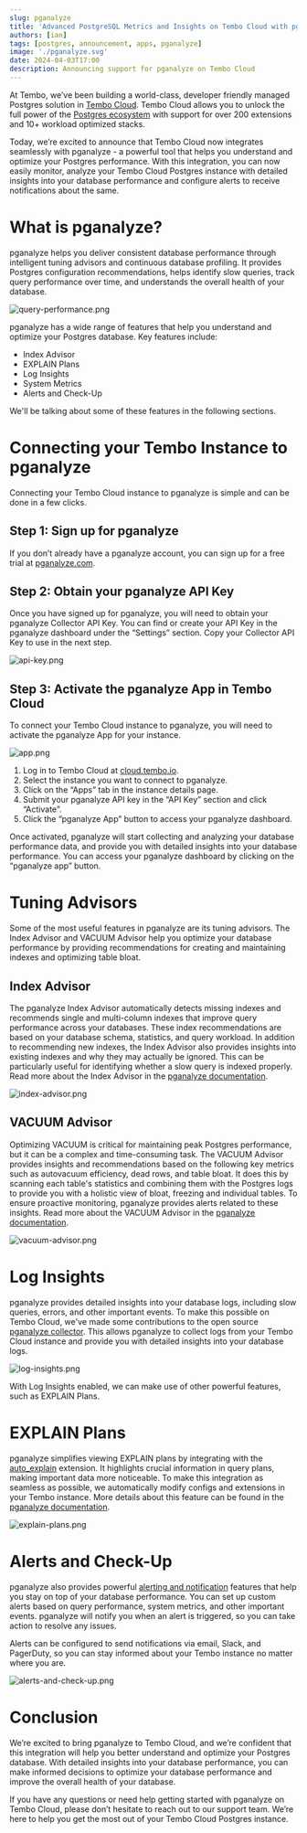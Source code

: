 ```yaml
---
slug: pganalyze
title: 'Advanced PostgreSQL Metrics and Insights on Tembo Cloud with pganalyze'
authors: [ian]
tags: [postgres, announcement, apps, pganalyze]
image: './pganalyze.svg'
date: 2024-04-03T17:00
description: Announcing support for pganalyze on Tembo Cloud
---
```


At Tembo, we’ve been building a world-class, developer friendly managed Postgres solution in [Tembo Cloud](https://cloud.tembo.io).
Tembo Cloud allows you to unlock the full power of the [Postgres ecosystem](https://tembo.io/blog/ga) with support
for over 200 extensions and 10+ workload optimized stacks.

Today, we’re excited to announce that Tembo Cloud now integrates seamlessly with pganalyze - a powerful tool that helps you
understand and optimize your Postgres performance. With this integration, you can now easily monitor, analyze your Tembo Cloud
Postgres instance with detailed insights into your database performance and configure alerts to receive notifications about the same.

# What is pganalyze?
pganalyze helps you deliver consistent database performance through intelligent tuning advisors and
continuous database profiling. It provides Postgres configuration recommendations, helps identify slow queries, track
query performance over time, and understands the overall health of your database.

![query-performance.png](query-performance.png)

pganalyze has a wide range of features that help you understand and optimize your Postgres database. Key features
include:

- Index Advisor
- EXPLAIN Plans
- Log Insights
- System Metrics
- Alerts and Check-Up

We'll be talking about some of these features in the following sections.

# Connecting your Tembo Instance to pganalyze
Connecting your Tembo Cloud instance to pganalyze is simple and can be done in a few clicks.

## Step 1: Sign up for pganalyze
If you don’t already have a pganalyze account, you can sign up for a free trial at [pganalyze.com](https://pganalyze.com/).

## Step 2: Obtain your pganalyze API Key
Once you have signed up for pganalyze, you will need to obtain your pganalyze Collector API Key. You can find or create
your API Key in the pganalyze dashboard under the “Settings” section. Copy your Collector API Key to use in the next step.

![api-key.png](api-key.png)

## Step 3: Activate the pganalyze App in Tembo Cloud
To connect your Tembo Cloud instance to pganalyze, you will need to activate the pganalyze App for your instance.

![app.png](app.png)

1. Log in to Tembo Cloud at [cloud.tembo.io](https://cloud.tembo.io/).
2. Select the instance you want to connect to pganalyze.
3. Click on the “Apps” tab in the instance details page.
4. Submit your pganalyze API key in the “API Key” section and click “Activate”.
5. Click the “pganalyze App” button to access your pganalyze dashboard.

Once activated, pganalyze will start collecting and analyzing your database performance data, and provide you with
detailed insights into your database performance. You can access your pganalyze dashboard by clicking on the “pganalyze app” button.

# Tuning Advisors
Some of the most useful features in pganalyze are its tuning advisors. The Index Advisor and VACUUM Advisor help you optimize
your database performance by providing recommendations for creating and maintaining indexes and optimizing table bloat.

## Index Advisor
The pganalyze Index Advisor automatically detects missing indexes and recommends single and multi-column indexes that
improve query performance across your databases. These index recommendations are based on your database schema, statistics,
and query workload. In addition to recommending new indexes, the Index Advisor also provides insights into existing indexes
and why they may actually be ignored. This can be particularly useful for identifying whether a slow query is indexed
properly. Read more about the Index Advisor in the [pganalyze documentation](https://pganalyze.com/docs/index-advisor).

![index-advisor.png](index-advisor.png)

## VACUUM Advisor
Optimizing VACUUM is critical for maintaining peak Postgres performance, but it can be a complex and time-consuming task.
The VACUUM Advisor provides insights and recommendations based on the following key metrics such as autovacuum
efficiency, dead rows, and table bloat. It does this by scanning each table's statistics and combining them with the
Postgres logs to provide you with a holistic view of bloat, freezing and individual tables. To ensure proactive monitoring,
pganalyze provides alerts related to these insights. Read more about the VACUUM Advisor in the [pganalyze documentation](https://pganalyze.com/docs/vacuum-advisor).

![vacuum-advisor.png](vacuum-advisor.png)

# Log Insights
pganalyze provides detailed insights into your database logs, including slow queries, errors, and other important events.
To make this possible on Tembo Cloud, we've made some contributions to the open source [pganalyze collector](https://github.com/pganalyze/collector/).
This allows pganalyze to collect logs from your Tembo Cloud instance and provide you with detailed insights into your database logs.

![log-insights.png](log-insights.png)

With Log Insights enabled, we can make use of other powerful features, such as EXPLAIN Plans.

# EXPLAIN Plans
pganalyze simplifies viewing EXPLAIN plans by integrating with the [auto_explain](https://pgt.dev/extensions/auto_explain)
extension. It highlights crucial information in query plans, making important data more noticeable. To make this integration
as seamless as possible, we automatically modify configs and extensions in your Tembo instance. More details about this
feature can be found in the [pganalyze documentation](https://pganalyze.com/docs/explain).

![explain-plans.png](explain-plans.png)

# Alerts and Check-Up
pganalyze also provides powerful [alerting and notification](https://pganalyze.com/docs/checks/) features that help you stay on top of your database performance.
You can set up custom alerts based on query performance, system metrics, and other important events. pganalyze will
notify you when an alert is triggered, so you can take action to resolve any issues.

Alerts can be configured to send notifications via email, Slack, and PagerDuty, so you can stay informed about your Tembo
instance no matter where you are.

![alerts-and-check-up.png](alerts-and-check-up.png)

# Conclusion
We’re excited to bring pganalyze to Tembo Cloud, and we’re confident that this integration will help you better understand
and optimize your Postgres database. With detailed insights into your database performance, you can make informed decisions
to optimize your database performance and improve the overall health of your database.

If you have any questions or need help getting started with pganalyze on Tembo Cloud, please don’t hesitate to reach out to
our support team. We’re here to help you get the most out of your Tembo Cloud Postgres instance.
